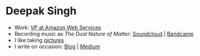 # Deepak Singh

* Work: [VP at Amazon Web Services](https://www.linkedin.com/in/dsingh/)
* Recording music as *The Dual Nature of Matter*: [Soundcloud](https://soundcloud.com/dnm) | [Bandcamp](https://thedualnatureofmatter.bandcamp.com)
* I like taking [pictures](https://photos.deepaksingh.net)
* I write on occasion: [Blog](http://blog.deepaksingh.net) | [Medium](https://medium.com/flashing-neurons)

